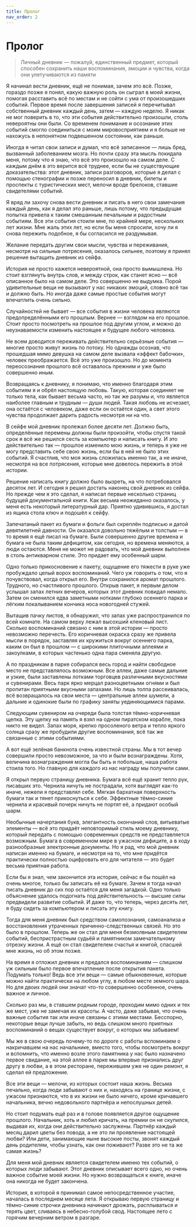 ```yaml
---
title: Пролог
nav_order: 2
---
```


# Пролог

>Личный дневник — пожалуй, единственный предмет, который способен
>сохранить наши воспоминания, эмоции и чувства, когда они
>улетучиваются из памяти


Я начинал вести дневник, ещё не понимая, зачем это всё.  Позже,
гораздо позже я понял, какую важную роль он сыграл в моей жизни,
помогая расставить всё по местам и не сойти с ума от произошедших
событий.  Первое время после завершения записей я перечитывал
собственный дневник каждый день, затем — каждую неделю.  Я никак не
мог поверить в то, что эти события действительно произошли, столь
невероятны они были.  Со временем понимание и осознание этих событий
смогло соединиться с моим мировосприятием и я больше не нахожусь в
непонятном подвешенном состоянии, как раньше.

Иногда я читал свои записи и думал, что всё записанное — лишь бред,
вызванный заболеванием мозга.  Но почти сразу эта мысль покидала меня,
потому что я знаю, что всё это произошло на самом деле.  С каждым днём
в это верится всё труднее, если бы не существующие доказательства:
этот дневник, записи разговоров, которые я делал с помощью стенографии
и позже переносил в дневник, билеты и проспекты с туристических мест,
мелочи вроде брелоков, ставшие свидетелями событий.

Я вряд ли захочу снова вести дневник и писать в него свои замечания
каждый день, как я делал это раньше, лишь потому, что предыдущая
попытка привела к таким смешанным печальным и радостным событиям.  Все
эти события стоили мне, по крайней мере, нескольких лет жизни.  Мне
жаль этих лет, но если бы меня спросили, хочу ли я снова пережить
подобное, я бы согласился не раздумывая.

Желание передать другим свои мысли, чувства и переживания, несмотря на
сильные потрясения, оказалось сильнее, поэтому я принял решение
вытащить дневник из сейфа.

История не просто кажется невероятной, она просто вымышлена.  Но стоит
взглянуть внутрь слов, и между строк, как станет ясно — всё описанное
было на самом деле.  Это совершенно не выдумка.  Порой удивительные
вещи не вызывают у нас никаких эмоций, словно всё так и должно быть.
Но иногда даже самые простые события могут впечатлить очень сильно.

Случайностей не бывает — все события в жизни человека являются
предопределёнными его прошлым.  Вернее — взглядом на его прошлое.
Стоит просто посмотреть на прошлое под другим углом, и можно до
неузнаваемости изменить настоящее и будущее любого человека.

Не всем доводится переживать действительно серьёзные события — многие
просто живут жизнь по потоку.  Но однажды осознав, что прошедшая мимо
девушка на самом деле вызвала «эффект бабочки», человек преображается.
Всё это уже произошло.  Но до момента переосознания прошлого всё
оставалось прежним и уже было совершенно иным.

Возвращаясь к дневнику, я понимаю, что именно благодаря этим событиям
я и обрёл настоящую любовь.  Такую, которая соединяет не только тела,
как бывает весьма часто, но так же разумы и, что является наиболее
главным и трудным — души людей.  Такая любовь не исчезает, она
остаётся с человеком, даже если он остаётся один, а свет этого чувства
продолжает дарить радость несмотря ни на что.

В сейфе мой дневник пролежал более десяти лет.  Должно быть,
определённые перемены должны были произойти, чтобы спустя такой срок я
всё же решился сесть за компьютер и написать книгу.  И это
действительно так — прошлое изменило мою жизнь, и теперь я уже не могу
представить себе свою жизнь, если бы в ней не было этих событий.  Я
счастлив, что моя жизнь сложилась именно так, а не иначе, несмотря на
все потрясения, которые мне довелось пережить в этой истории.

Решение написать книгу должно было вызреть, на что потребовался
десяток лет.  И сегодня я решил достать наконец свой дневник из сейфа.
Но прежде чем я это сделал, я написал первые несколько страниц будущей
документальной книги.  Как весьма неожиданно оказалось, у меня есть
некоторый литературный дар.  Приятно удивившись, я достал из ящика
стола ключ и подошёл к сейфу.

Запечатаный пакет из бумаги и фольги был скреплён подписью и датой
девятилетней давности.  Он оказался довольно тяжёлым и толстым — в то
время я ещё писал на бумаге.  Были совершенно другие времена и бумага
не была таким дефицитом, как сегодня, но времена меняются, а люди
остаются.  Меня не может не радовать, что мой дневник выполнен в столь
антикварном стиле.  Это придает ему особенный шарм.

Одно только прикосновение к пакету, ощущение его тяжести в руке уже
пробуждало целый ворох воспоминаний.  Чего уж говорить о том, что я
почувствовал, когда открыл его.  Внутри сохранился аромат прошлого.
Трудного, но счастливого прошлого.  Открыв пакет, я первым делом
услышал запах летних вечеров, которых этот дневник повидал немало.
Затем он сменился едва заметными нотками глубоко осеннего парка и
лёгким покалыванием кончика носа новогодней стужей.

Вытащив пачку листов, я обнаружил, что запах уже распространился по
всей комнате.  На самом верху лежал высохший кленовый лист.  Сколько
воспоминаний связано с ним в этой истории — просто невозможно
перечесть.  Его коричневая окраска сразу же привела мысли в порядок,
заставляя их кружиться вокруг осеннего парка, каким он был в прошлом —
с широкими плиточными аллеями и закоулками, в которых частенько одна
пара сменяла другую.

А по праздникам в парке собирался весь город и найти свободное место
не представлялось возможным.  Все аллеи, даже самые дальние и узкие,
были заставлены лотками торговцев различными вкусностями и сувенирами.
Весь парк ярко мерцал разноцветными огнями и был пропитан приятными
вкусными запахами.  Но лишь толпа рассеивалась, всё возвращалось на
свои места — центральные аллеи шумели, а дальние и одинокие были по
графику заняты уединяющимися парами.

Следующим сувениром на очереди была толстая тёмно-коричневая щепка.
Эту щепку на память я взял на одном пиратском корабле, пока никто не
видел.  Запах моря, крепко просоленого ветра и тепло яркого солнца
сразу же пробудили другие воспоминания, всё так же связанные с этими
событиями.

А вот ещё зелёная банкнота очень известной страны.  Мы в тот вечер
совершили просто невозможное, за что и были вознаграждены.  Хотя,
величина вознаграждения могла бы быть и побольше, наша работа стоила
того.  Но главную для каждого из нас награду мы получили сами.

Я открыл первую страницу дневника.  Бумага всё ещё хранит тепло рук,
писавших это.  Чернила ничуть не пострадали, хотя выглядят как-то
иначе, нежели я представлял себе.  Мягкая бархатная поверхность бумаги
так и тянет прикоснуться к себе.  Эффектные тёмно-синие чернила и
красивый почерк ничуть не портят её, а придают особый шарм.

Необычные начертания букв, элегантность окончаний слов, витьеватые
элементы — всё это придаёт неповторимый стиль моему дневнику, который
передать с помощью современных средств не представляется возможным.
Бумага в современном мире в ужасном дефиците, а в ходу разнообразные
электронные документы.  Но я рад, что мой дневник написан именно на
бумаге, и несмотря на то, что мне придётся практически полностью
оцифровать его для читателя — это будет весьма приятная работа.

Если бы я знал, чем закончится эта история, сейчас я бы пошёл на очень
многое, только бы записать её на бумаге.  Зачем я тогда начал писать
дневник до сих пор остаётся для меня загадкой.  Одно только объяснение
удалось подогнать под действительность — высшие силы предвидели
развитие событий.  И даже то, что теперь, через десять лет, я буду
сидеть за компьютером и писать эту книгу.

Тогда для меня дневник был средством самопознания, самоанализа и
восстановления утраченных причинно-следственных связей.  Но это было в
прошлом.  Теперь же он стал для меня безмолвным свидетелем событий,
беспристрастным судьёй и памятником замечательному отрезку жизни.  А
ещё он стал свидетелем счастья и книгой, спасшей мне жизнь, но об этом
позже.

На время я отложил дневник и предался воспоминаниям — слишком уж
сильным было первое впечатление после открытия пакета.  Подумать
только!  Ведь все эти вещи — самые обыкновенные, которые можно найти
практически на любом углу, в любом месте земного шара.  Но для двоих
людей они значат что-то совершенно особенное, очень важное и личное.

Сколько раз мы, в ставшем родным городе, проходим мимо одних и тех же
мест, уже не замечая их красоты.  А часто, даже забывая, что очень
важные события так или иначе связаны с этими местами.  Бесспорно,
некоторые вещи лучше забыть, но ведь слишком много приятных
воспоминаний о вещах существует вокруг, о которых мы забываем!

Мы же в свою очередь почему-то по дороге с работы вспоминаем о
накричавшем на нас начальнике, вместо того, чтобы посмотреть вокруг и
вспомнить, что именно возле этого памятника у нас было назначено
первое свидание, на этой аллее в парке мы впервые признались друг
другу в любви, а в этом ресторане, пережившем уже не один ремонт, я
сделал ей предложение.

Все эти вещи — мелочи, из которых состоит наша жизнь.  Весьма
печально, когда люди забывают о них и, находясь на границе жизни, с
ужасом признаются, что в их жизни не было ничего, кроме кричавшего
начальника, вечно недовольного партнёра и непослушных детей.

Но стоит подумать ещё раз и в голове появляется другое ощущение
прошлого.  Начальник, хоть и любил кричать, на премии он не скупился,
выдавая их, когда они действительно заслужены.  Партнёр каждый месяц
дарил цветы без повода, а не это ли проявление настоящей любви?  Или
дети, занимающие ныне высокие посты, звонят каждый день родителям,
чтобы узнать, как они поживают?  Разве это не та же самая жизнь?

Для меня мой дневник является свидетелем именно тех событий, о которых
люди забывают.  Этот дневник описывает всего одно, но очень важное
событие моей жизни.  Но нужно возвращаться к книге, иначе она никогда
не будет закончена.

История, в которой я принимал самое непосредственное участие, началась
в последнем месяце лета.  Я открываю первую страницу и тёмно-синие
строчки дневника начинают дрожать, расплываться и терять цвет,
сливаясь в небесно-голубой свод.  Настоящее лето с горячим вечерним
ветром в разгаре.

